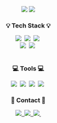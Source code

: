 
<div align="center">
  <img src="https://github-readme-stats.vercel.app/api?username=eunxeum&show_icons=true" />
  <img src="https://github-readme-stats.vercel.app/api/top-langs/?username=eunxeum&hide=contribs,prs&show_icons=true" />
</div>

<h3 align="center">💡 Tech Stack 💡</h3>
<div align="center">
  <img src="https://img.shields.io/badge/spring boot-6DB33F?style=for-the-badge&logo=spring boot&logoColor=white" />&nbsp
  <img src="https://img.shields.io/badge/javascript-F7DF1E.svg?style=for-the-badge&logo=javascript&logoColor=20232a" />&nbsp
  <img src="https://img.shields.io/badge/vue.js-20232a.svg?style=for-the-badge&logo=vue.js&logoColor=white" />&nbsp
</div>

<div align="center">
  <img src="https://img.shields.io/badge/mysql-4479A1?style=for-the-badge&logo=mysql&logoColor=black" />&nbsp
  <img src="https://img.shields.io/badge/aws-232F3E?style=for-the-badge&logo=aws&logoColor=white" />&nbsp
</div>

<br>

<h3 align="center">💻 Tools 💻</h3>
<div align="center">
  <img src="https://img.shields.io/badge/git-F05033.svg?style=for-the-badge&logo=git&logoColor=white" />&nbsp
  <img src="https://img.shields.io/badge/github-181717.svg?style=for-the-badge&logo=github&logoColor=white" />&nbsp
  <img src="https://img.shields.io/badge/Notion-F3F3F3.svg?style=for-the-badge&logo=notion&logoColor=black" />&nbsp
  <img src="https://img.shields.io/badge/figma-F24E1E.svg?style=for-the-badge&logo=figma&logoColor=white" />&nbsp
</div>

<h3 align="center">📮 Contact 📮</h3>
<div align="center">
  <a href="leeyeen@gmail.com">
    <img
      src="https://img.shields.io/badge/leeyeen@gmail.com-0078D4?style=for-the-badge&logo=microsoftoutlook&logoColor=white"/>&nbsp
  </a>
  <a href="https://blog.naver.com/eunxeum__">
    <img
      src="https://img.shields.io/badge/blog-03C75A?style=for-the-badge&logo=naver&logoColor=white"/>&nbsp
  </a>
  <a href="https://www.instagram.com/eunxeum__">
    <img
      src="https://img.shields.io/badge/instagram-E4405F?style=for-the-badge&logo=instagram&logoColor=white"/>&nbsp
  </a>
</div>
